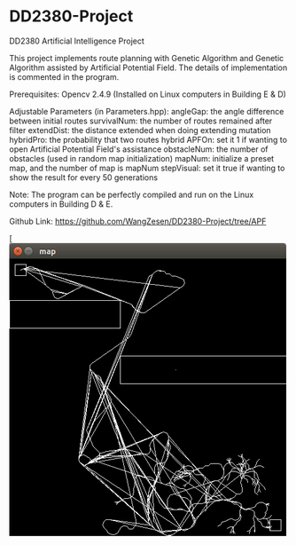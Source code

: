 # DD2380-Project
DD2380 Artificial Intelligence Project

This project implements route planning with Genetic Algorithm and Genetic Algorithm assisted by Artificial Potential Field. The details of implementation is commented in the program. 

Prerequisites:
    Opencv 2.4.9 (Installed on Linux computers in Building E & D)
    
Adjustable Parameters (in Parameters.hpp):
    angleGap: the angle difference between initial routes
    survivalNum: the number of routes remained after filter
    extendDist: the distance extended when doing extending mutation
    hybridPro: the probability that two routes hybrid
    APFOn: set it 1 if wanting to open Artificial Potential Field's assistance
    obstacleNum: the number of obstacles (used in random map initialization)
    mapNum: initialize a preset map, and the number of map is mapNum
    stepVisual: set it true if wanting to show the result for every 50 generations

Note:
    The program can be perfectly compiled and run on the Linux computers in Building D & E.
    
Github Link:
    https://github.com/WangZesen/DD2380-Project/tree/APF

[![solarized dualmode](https://github.com/WangZesen/DD2380-Project/blob/APF/sample.png)
